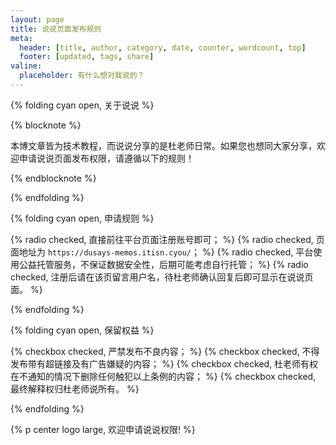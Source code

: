 ```yaml
---
layout: page
title: 说说页面发布规则
meta:
  header: [title, author, category, date, counter, wordcount, top]
  footer: [updated, tags, share]
valine:
  placeholder: 有什么想对我说的？
---
```


{% folding cyan open, 关于说说 %}

{% blocknote %}

本博文章皆为技术教程，而说说分享的是杜老师日常。如果您也想同大家分享，欢迎申请说说页面发布权限，请遵循以下的规则！

{% endblocknote %}

{% endfolding %}

{% folding cyan open, 申请规则 %}

{% radio checked, 直接前往平台页面注册账号即可； %}
{% radio checked, 页面地址为 `https://dusays-memos.itisn.cyou/`； %}
{% radio checked, 平台使用公益托管服务，不保证数据安全性，后期可能考虑自行托管； %}
{% radio checked, 注册后请在该页留言用户名，待杜老师确认回复后即可显示在说说页面。 %}

{% endfolding %}

{% folding cyan open, 保留权益 %}

{% checkbox checked, 严禁发布不良内容； %}
{% checkbox checked, 不得发布带有超链接及有广告嫌疑的内容； %}
{% checkbox checked, 杜老师有权在不通知的情况下删除任何触犯以上条例的内容； %}
{% checkbox checked, 最终解释权归杜老师说所有。 %}

{% endfolding %}

{% p center logo large, 欢迎申请说说权限! %}